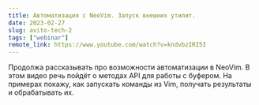 ```yaml
---
title: Автоматизация с NeoVim. Запуск внешних утилит.
date: 2023-02-27
slug: avito-tech-2
tags: ["webinar"]
remote_link: https://www.youtube.com/watch?v=kndvbzIRI5I
---
```


Продолжа рассказывать про возможности автоматизации в NeoVim. В этом видео речь пойдёт о методах API для работы с буфером.
На примерах покажy, как запускать команды из Vim, получать результаты и обрабатывать их.
